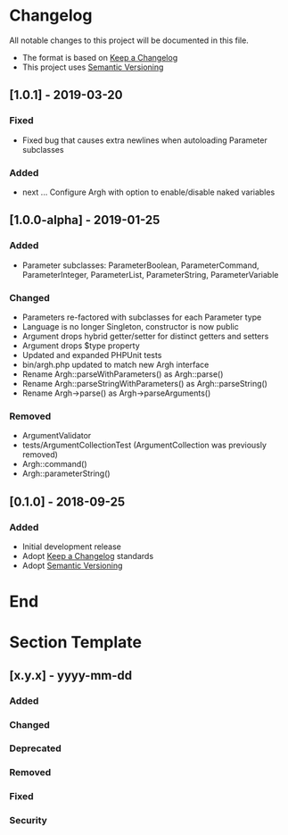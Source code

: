 # Changelog
All notable changes to this project will be documented in this file.

- The format is based on [Keep a Changelog](https://keepachangelog.com/en/1.0.0/)
- This project uses [Semantic Versioning](https://semver.org/spec/v2.0.0.html)

## [1.0.1] - 2019-03-20

### Fixed
- Fixed bug that causes extra newlines when autoloading Parameter subclasses

### Added
- next ... Configure Argh with option to enable/disable naked variables

## [1.0.0-alpha] - 2019-01-25

### Added
- Parameter subclasses: ParameterBoolean, ParameterCommand, ParameterInteger, ParameterList, ParameterString, ParameterVariable

### Changed
- Parameters re-factored with subclasses for each Parameter type
- Language is no longer Singleton, constructor is now public
- Argument drops hybrid getter/setter for distinct getters and setters
- Argument drops $type property
- Updated and expanded PHPUnit tests
- bin/argh.php updated to match new Argh interface
- Rename Argh::parseWithParameters() as Argh::parse()
- Rename Argh::parseStringWithParameters() as Argh::parseString()
- Rename Argh->parse() as Argh->parseArguments()

### Removed
- ArgumentValidator
- tests/ArgumentCollectionTest (ArgumentCollection was previously removed)
- Argh::command()
- Argh::parameterString()

## [0.1.0] - 2018-09-25

### Added
- Initial development release
- Adopt [Keep a Changelog](https://keepachangelog.com/en/1.0.0/) standards
- Adopt [Semantic Versioning](https://semver.org/spec/v2.0.0.html)

# End

# Section Template
## [x.y.x] - yyyy-mm-dd
### Added
### Changed
### Deprecated
### Removed
### Fixed
### Security
